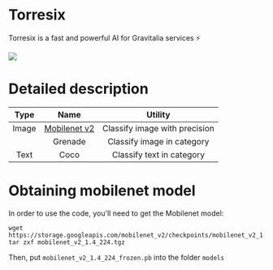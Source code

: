 # Torresix
Torresix is a fast and powerful AI for Gravitalia services ⚡️

<img src="https://media.discordapp.net/attachments/844241319165558803/1091795959949819955/image.png?width=803&height=662" />

# Detailed description

| Type  | Name          | Utility |
| :---------------: | :---------------:| :---------------:|
| Image  | [Mobilenet v2](https://arxiv.org/pdf/1704.04861.pdf)        | Classify image with precision |
|        | Grenade             | Classify image in category |
| Text   | Coco          | Classify text in category |

# Obtaining mobilenet model

In order to use the code, you'll need to get the Mobilenet model:
```
wget https://storage.googleapis.com/mobilenet_v2/checkpoints/mobilenet_v2_1.4_224.tgz
tar zxf mobilenet_v2_1.4_224.tgz
```

Then, put `mobilenet_v2_1.4_224_frozen.pb` into the folder `models`
